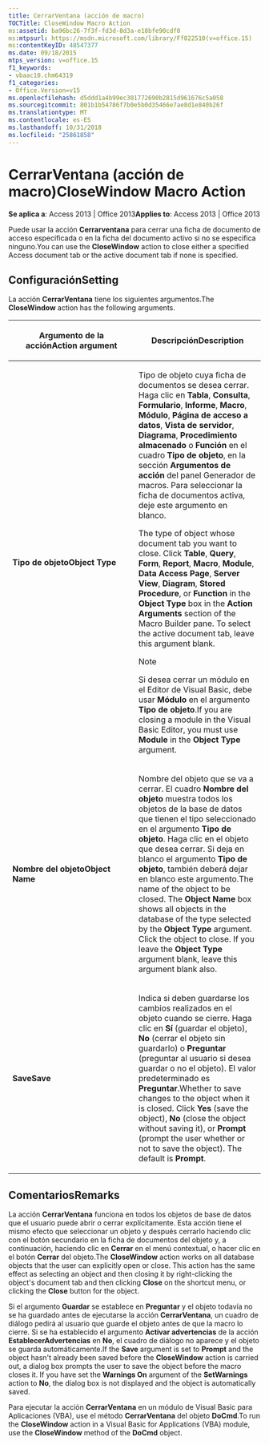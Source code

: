 ```yaml
---
title: CerrarVentana (acción de macro)
TOCTitle: CloseWindow Macro Action
ms:assetid: ba96bc26-7f3f-fd3d-8d3a-e18bfe90cdf0
ms:mtpsurl: https://msdn.microsoft.com/library/Ff822510(v=office.15)
ms:contentKeyID: 48547377
ms.date: 09/18/2015
mtps_version: v=office.15
f1_keywords:
- vbaac10.chm64319
f1_categories:
- Office.Version=v15
ms.openlocfilehash: d5ddd1a4b99ec301772690b2815d961676c5a058
ms.sourcegitcommit: 801b1b54786f7b0e5b0d35466e7ae8d1e840b26f
ms.translationtype: MT
ms.contentlocale: es-ES
ms.lasthandoff: 10/31/2018
ms.locfileid: "25861858"
---
```

# <a name="closewindow-macro-action"></a><span data-ttu-id="3f88d-102">CerrarVentana (acción de macro)</span><span class="sxs-lookup"><span data-stu-id="3f88d-102">CloseWindow Macro Action</span></span>


<span data-ttu-id="3f88d-103">**Se aplica a**: Access 2013 | Office 2013</span><span class="sxs-lookup"><span data-stu-id="3f88d-103">**Applies to**: Access 2013 | Office 2013</span></span>

<span data-ttu-id="3f88d-104">Puede usar la acción **Cerrarventana** para cerrar una ficha de documento de acceso especificada o en la ficha del documento activo si no se especifica ninguno.</span><span class="sxs-lookup"><span data-stu-id="3f88d-104">You can use the **CloseWindow** action to close either a specified Access document tab or the active document tab if none is specified.</span></span>

## <a name="setting"></a><span data-ttu-id="3f88d-105">Configuración</span><span class="sxs-lookup"><span data-stu-id="3f88d-105">Setting</span></span>

<span data-ttu-id="3f88d-106">La acción **CerrarVentana** tiene los siguientes argumentos.</span><span class="sxs-lookup"><span data-stu-id="3f88d-106">The **CloseWindow** action has the following arguments.</span></span>

<table>
<colgroup>
<col style="width: 50%" />
<col style="width: 50%" />
</colgroup>
<thead>
<tr class="header">
<th><p><span data-ttu-id="3f88d-107">Argumento de la acción</span><span class="sxs-lookup"><span data-stu-id="3f88d-107">Action argument</span></span></p></th>
<th><p><span data-ttu-id="3f88d-108">Descripción</span><span class="sxs-lookup"><span data-stu-id="3f88d-108">Description</span></span></p></th>
</tr>
</thead>
<tbody>
<tr class="odd">
<td><p><span data-ttu-id="3f88d-109"><strong>Tipo de objeto</strong></span><span class="sxs-lookup"><span data-stu-id="3f88d-109"><strong>Object Type</strong></span></span></p></td>
<td><p><span data-ttu-id="3f88d-p101">Tipo de objeto cuya ficha de documentos se desea cerrar. Haga clic en <strong>Tabla</strong>, <strong>Consulta</strong>, <strong>Formulario</strong>, <strong>Informe</strong>, <strong>Macro</strong>, <strong>Módulo</strong>, <strong>Página de acceso a datos</strong>, <strong>Vista de servidor</strong>, <strong>Diagrama</strong>, <strong>Procedimiento almacenado</strong> o <strong>Función</strong> en el cuadro <strong>Tipo de objeto</strong>, en la sección <strong>Argumentos de acción</strong> del panel Generador de macros. Para seleccionar la ficha de documentos activa, deje este argumento en blanco. 

</span><span class="sxs-lookup"><span data-stu-id="3f88d-p101">The type of object whose document tab you want to close. Click <strong>Table</strong>, <strong>Query</strong>, <strong>Form</strong>, <strong>Report</strong>, <strong>Macro</strong>, <strong>Module</strong>, <strong>Data Access Page</strong>, <strong>Server View</strong>, <strong>Diagram</strong>, <strong>Stored Procedure</strong>, or <strong>Function</strong> in the <strong>Object Type</strong> box in the <strong>Action Arguments</strong> section of the Macro Builder pane. To select the active document tab, leave this argument blank.</span></span></p>

> [!NOTE]
> <span data-ttu-id="3f88d-113">Si desea cerrar un módulo en el Editor de Visual Basic, debe usar **Módulo** en el argumento **Tipo de objeto**.</span><span class="sxs-lookup"><span data-stu-id="3f88d-113">If you are closing a module in the Visual Basic Editor, you must use **Module** in the **Object Type** argument.</span></span>


<p></p></td>
</tr>
<tr class="even">
<td><p><span data-ttu-id="3f88d-114"><strong>Nombre del objeto</strong></span><span class="sxs-lookup"><span data-stu-id="3f88d-114"><strong>Object Name</strong></span></span></p></td>
<td><p><span data-ttu-id="3f88d-p102">Nombre del objeto que se va a cerrar. El cuadro <strong>Nombre del objeto</strong> muestra todos los objetos de la base de datos que tienen el tipo seleccionado en el argumento <strong>Tipo de objeto</strong>. Haga clic en el objeto que desea cerrar. Si deja en blanco el argumento <strong>Tipo de objeto</strong>, también deberá dejar en blanco este argumento.</span><span class="sxs-lookup"><span data-stu-id="3f88d-p102">The name of the object to be closed. The <strong>Object Name</strong> box shows all objects in the database of the type selected by the <strong>Object Type</strong> argument. Click the object to close. If you leave the <strong>Object Type</strong> argument blank, leave this argument blank also.</span></span></p></td>
</tr>
<tr class="odd">
<td><p><span data-ttu-id="3f88d-119"><strong>Save</strong></span><span class="sxs-lookup"><span data-stu-id="3f88d-119"><strong>Save</strong></span></span></p></td>
<td><p><span data-ttu-id="3f88d-p103">Indica si deben guardarse los cambios realizados en el objeto cuando se cierre. Haga clic en <strong>Sí</strong> (guardar el objeto), <strong>No</strong> (cerrar el objeto sin guardarlo) o <strong>Preguntar</strong> (preguntar al usuario si desea guardar o no el objeto). El valor predeterminado es <strong>Preguntar</strong>.</span><span class="sxs-lookup"><span data-stu-id="3f88d-p103">Whether to save changes to the object when it is closed. Click <strong>Yes</strong> (save the object), <strong>No</strong> (close the object without saving it), or <strong>Prompt</strong> (prompt the user whether or not to save the object). The default is <strong>Prompt</strong>.</span></span></p></td>
</tr>
</tbody>
</table>


## <a name="remarks"></a><span data-ttu-id="3f88d-123">Comentarios</span><span class="sxs-lookup"><span data-stu-id="3f88d-123">Remarks</span></span>

<span data-ttu-id="3f88d-p104">La acción **CerrarVentana** funciona en todos los objetos de base de datos que el usuario puede abrir o cerrar explícitamente. Esta acción tiene el mismo efecto que seleccionar un objeto y después cerrarlo haciendo clic con el botón secundario en la ficha de documentos del objeto y, a continuación, haciendo clic en **Cerrar** en el menú contextual, o hacer clic en el botón **Cerrar** del objeto.</span><span class="sxs-lookup"><span data-stu-id="3f88d-p104">The **CloseWindow** action works on all database objects that the user can explicitly open or close. This action has the same effect as selecting an object and then closing it by right-clicking the object's document tab and then clicking **Close** on the shortcut menu, or clicking the **Close** button for the object.</span></span>

<span data-ttu-id="3f88d-p105">Si el argumento **Guardar** se establece en **Preguntar** y el objeto todavía no se ha guardado antes de ejecutarse la acción **CerrarVentana**, un cuadro de diálogo pedirá al usuario que guarde el objeto antes de que la macro lo cierre. Si se ha establecido el argumento **Activar advertencias** de la acción **EstablecerAdvertencias** en **No**, el cuadro de diálogo no aparece y el objeto se guarda automáticamente.</span><span class="sxs-lookup"><span data-stu-id="3f88d-p105">If the **Save** argument is set to **Prompt** and the object hasn't already been saved before the **CloseWindow** action is carried out, a dialog box prompts the user to save the object before the macro closes it. If you have set the **Warnings On** argument of the **SetWarnings** action to **No**, the dialog box is not displayed and the object is automatically saved.</span></span>

<span data-ttu-id="3f88d-128">Para ejecutar la acción **CerrarVentana** en un módulo de Visual Basic para Aplicaciones (VBA), use el método **CerrarVentana** del objeto **DoCmd**.</span><span class="sxs-lookup"><span data-stu-id="3f88d-128">To run the **CloseWindow** action in a Visual Basic for Applications (VBA) module, use the **CloseWindow** method of the **DoCmd** object.</span></span>

